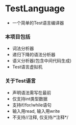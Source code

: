 # TestLanguage
- 一个简单的Test语言编译器

### 本项目包括
- 词法分析器
- 递归下降的语法分析器
- 语义分析器(包含中间代码生成)
- Test语言虚拟机

### 关于Test语言
- 声明语法需写在最前
- 仅支持int类型数据
- 支持if/for/while语句
- 输入用read, 输入用write
- 不支持//注释, 仅支持/\*注释\*/